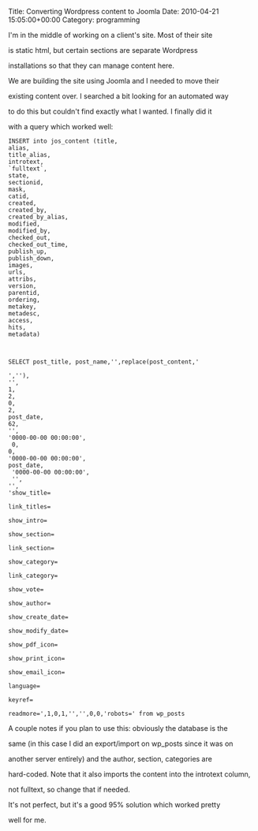 Title: Converting Wordpress content to Joomla
Date: 2010-04-21 15:05:00+00:00
Category: programming

I'm in the middle of working on a client's site. Most of their site

is static html, but certain sections are separate Wordpress

installations so that they can manage content here.

We are building the site using Joomla and I needed to move their

existing content over. I searched a bit looking for an automated way

to do this but couldn't find exactly what I wanted. I finally did it

with a query which worked well:

  

    
    INSERT into jos_content (title,  
    alias,   
    title_alias,   
    introtext,   
    `fulltext`,   
    state,   
    sectionid,   
    mask,  
    catid,   
    created,   
    created_by,   
    created_by_alias,   
    modified,   
    modified_by,   
    checked_out,   
    checked_out_time,   
    publish_up,   
    publish_down,   
    images,   
    urls,   
    attribs,  
    version,   
    parentid,   
    ordering,   
    metakey,   
    metadesc,  
    access,   
    hits,   
    metadata)  
      
      
      
    SELECT post_title, post_name,'',replace(post_content,'  
      
    ',''),  
    '',  
    1,  
    2,  
    0,  
    2,   
    post_date,   
    62,   
    '',   
    '0000-00-00 00:00:00',  
     0,   
    0,   
    '0000-00-00 00:00:00',   
    post_date,  
     '0000-00-00 00:00:00',  
     '',  
    '',  
    'show_title=  
      
    link_titles=  
      
    show_intro=  
      
    show_section=  
      
    link_section=  
      
    show_category=  
      
    link_category=  
      
    show_vote=  
      
    show_author=  
      
    show_create_date=  
      
    show_modify_date=  
      
    show_pdf_icon=  
      
    show_print_icon=  
      
    show_email_icon=  
      
    language=  
      
    keyref=  
      
    readmore=',1,0,1,'','',0,0,'robots=' from wp_posts

  

  
  

  
A couple notes if you plan to use this: obviously the database is the

same (in this case I did an export/import on wp_posts since it was on

another server entirely) and the author, section, categories are

hard-coded. Note that it also imports the content into the introtext column,

not fulltext, so change that if needed.

It's not perfect, but it's a good 95% solution which worked pretty

well for me.

